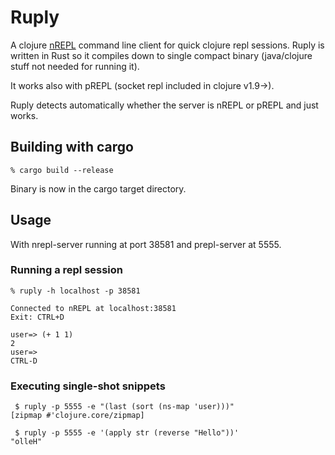 # Ruply
A clojure [nREPL] command line client for quick clojure repl sessions.
Ruply is written in Rust so it compiles down to single compact binary (java/clojure stuff not needed for running it).

It works also with pREPL (socket repl included in clojure v1.9->).  

Ruply detects automatically whether the server is nREPL or pREPL and just works.

## Building with cargo

```
% cargo build --release
```

Binary is now in the cargo target directory.


## Usage
With nrepl-server running at port 38581 and prepl-server at 5555.

### Running a repl session

```
% ruply -h localhost -p 38581 

Connected to nREPL at localhost:38581
Exit: CTRL+D

user=> (+ 1 1)
2
user=>
CTRL-D
```

### Executing single-shot snippets

```
 $ ruply -p 5555 -e "(last (sort (ns-map 'user)))"
[zipmap #'clojure.core/zipmap]

 $ ruply -p 5555 -e '(apply str (reverse "Hello"))'
"olleH"

```

[nREPL]: https://nrepl.org/
